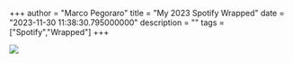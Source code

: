 +++
  author = "Marco Pegoraro"
  title = "My 2023 Spotify Wrapped"
  date = "2023-11-30 11:38:30.795000000"
  description = ""
  tags = ["Spotify","Wrapped"] 
+++
  
![](https://marco-blog-post-images.s3.sa-east-1.amazonaws.com/bac350ca-58d3-47f4-aa08-11365ca18754.jpg)